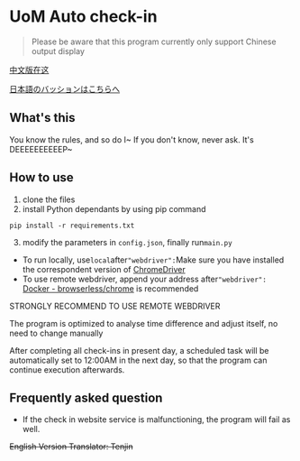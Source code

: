 # UoM Auto check-in
> Please be aware that this program currently only support Chinese output display

[中文版在这](README.md)

[日本語のバッションはこちらへ](README_jp.md)

## What's this
You know the rules, and so do I~ If you don't know, never ask. It's DEEEEEEEEEEP~

## How to use
1. clone the files
2. install Python dependants by using pip command

```pip install -r requirements.txt```

3. modify the parameters in ```config.json```, finally run```main.py```
* To run locally, use```local```after```"webdriver":```Make sure you have installed the correspondent version of [ChromeDriver](https://chromedriver.chromium.org/downloads)
* To use remote webdriver, append your address after```"webdriver":```
[Docker - browserless/chrome](https://registry.hub.docker.com/r/browserless/chrome) is recommended

STRONGLY RECOMMEND TO USE REMOTE WEBDRIVER

The program is optimized to analyse time difference and adjust itself, no need to change manually

After completing all check-ins in present day, a scheduled task will be automatically set to 12:00AM in the next day, so 
that the program can continue execution afterwards.

## Frequently asked question
* If the check in website service is malfunctioning, the program will fail as well.

~~English Version Translator: Tenjin~~